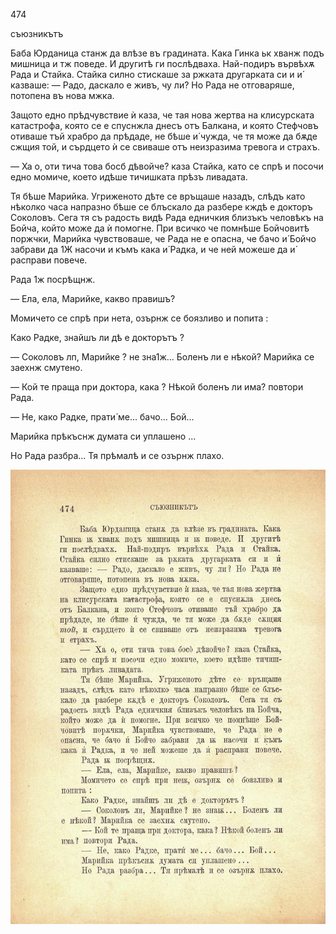 ﻿474

съюзникътъ

Баба Юрданица станж да влѣзе въ градината. Кака Гинка ьк хванж подъ мишница и тж поведе. И другитѣ ги послѣдваха. Най-подиръ вървѣхѫ Рада и Стайка. Стайка силно стискаше за ржката другарката си и и́ казваше: — Радо, даскало е живъ, чу ли? Но Рада не отговаряше, потопена въ нова мжка.

Защото едно прѣдчувствие ѝ каза, че тая нова жертва на клисурската катастрофа, която се е спуснжла днесъ отъ Балкана, и която Стефчовъ отиваше тъй храбро да прѣдаде, не бѣше и́ чужда, че тя може да бѫде сжщия той, и сърдцето ѝ се свиваше отъ неизразима тревога и страхъ.

— Ха о, оти тича това босб дѣвойче? каза Стайка, като се спрѣ и посочи едно момиче, което идѣше тичишката прѣзъ ливадата.

Тя бѣше Марийка. Угриженото дѣте се връщаше назадъ, слѣдъ като нѣколко часа напразно бѣше се блъскало да разбере кждѣ е докторъ Соколовъ. Сега тя съ радость видѣ Рада едничкия близъкъ человѣкъ на Бойча, който може да ѝ помогне. При всичко че помнѣше Бойчовитѣ поржчки, Марийка чувствоваше, че Рада не е опасна, че бачо и́ Бойчо забрави да 1Ж насочи и къмъ кака и́ Радка, и че ней можеше да и́ расправи повече.

Рада 1ж посрѣщнж.

— Ела, ела, Марийке, какво правишъ?

Момичето се спрѣ при нета, озърнж се боязливо и попита :

Како Радке, знайшъ ли дѣ е докторътъ ?

— Соколовъ лп, Марийке ? не зна1ж... Боленъ ли е нѣкой? Марийка се заехнж смутено.

— Кой те праща при доктора, кака ? Нѣкой боленъ ли има? повтори Рада.

— Не, како Радке, прати́ ме... бачо... Бой...

Марийка прѣкъснж думата си уплашено ...

Но Рада разбра... Тя прѣмалѣ и се озърнж плахо.

![original](../images/527.jpg)

